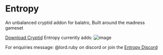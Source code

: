 # Entropy
An unbalanced cryptid addon for balatro, Built around the madness gameset

[Download Cryptid](https://github.com/MathIsFun0/Cryptid/)
Entropy currently adds:
![image](https://github.com/user-attachments/assets/cc15b960-3299-4eaf-82af-5b095e08927d)

For enquiries message: @lord.ruby on discord or join the [Entropy Discord](https://discord.gg/beqqy4Bb7m)
